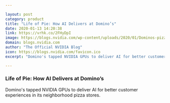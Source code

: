 ```yaml
---

layout: post
category: product
title: "Life of Pie: How AI Delivers at Domino’s"
date: 2020-01-13 14:20:38
link: https://vrhk.co/2FHyDpI
image: https://blogs.nvidia.com/wp-content/uploads/2020/01/Dominos-pizza-hires-x1280.jpg
domain: blogs.nvidia.com
author: "The Official NVIDIA Blog"
icon: https://blogs.nvidia.com/favicon.ico
excerpt: "Domino's tapped NVIDIA GPUs to deliver AI for better customer experiences in its neighborhood pizza stores."

---
```


### Life of Pie: How AI Delivers at Domino’s

Domino's tapped NVIDIA GPUs to deliver AI for better customer experiences in its neighborhood pizza stores.